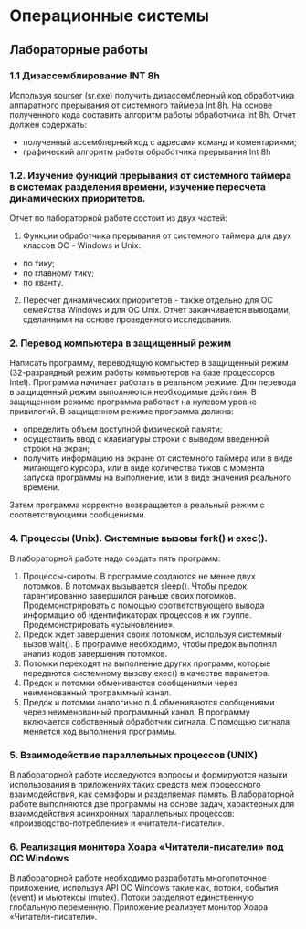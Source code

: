 # Операционные системы

## Лабораторные работы

### 1.1 Дизассемблирование INT 8h

Используя sourser (sr.exe) получить дизассемблерный код обработчика аппаратного прерывания от системного таймера Int 8h.
На основе полученного кода составить алгоритм работы обработчика Int 8h.
Отчет должен содержать:
* полученный ассемблерный код с адресами команд и коментариями;
* графический алгоритм работы обработчика прерывания Int 8h

### 1.2. Изучение функций прерывания от системного таймера в системах разделения времени, изучение пересчета динамических приоритетов. 

Отчет по лабораторной работе состоит из двух частей:
1.	Функции обработчика прерывания от системного таймера для двух классов ОС - Windows и Unix:
- по тику;
- по главному тику;
- по кванту.
      
2.	Пересчет динамических приоритетов - также отдельно для ОС семейства Windows и для ОС Unix.
Отчет заканчивается выводами, сделанными на основе проведенного исследования.

### 2. Перевод компьютера в защищенный режим

Написать программу, переводящую компьютер в защищенный режим (32-разраядный режим работы компьютеров на базе процессоров Intel). Программа начинает работать в реальном режиме. Для перевода в защищенный режим выполняются необходимые действия. В защищенном режиме программа работает на нулевом уровне привилегий.
В защищенном режиме программа должна: 
* определить объем доступной физической памяти; 
* осуществить ввод с клавиатуры строки с выводом введенной строки на экран;
* получить информацию на экране от системного таймера или в виде мигающего курсора, или в виде количества тиков с момента запуска программы на выполнение, или в виде значения реального времени.

Затем программа корректно возвращается в реальный режим с соответствующими сообщениями.

### 4. Процессы (Unix). Системные вызовы fork() и exec().
В лабораторной работе надо создать пять программ:
1.	Процессы-сироты. В программе создаются не менее двух потомков. В потомках вызывается sleep(). Чтобы предок гарантированно завершился раньше своих потомков. Продемонстрировать с помощью соответствующего вывода информацию об идентификаторах процессов и их группе. Продемонстрировать «усыновление». 
2.	Предок ждет завершения своих потомком, используя системный вызов wait(). В программе необходимо, чтобы предок выполнял анализ кодов завершения потомков.
3.	Потомки переходят на выполнение других программ, которые передаются системному вызову exec() в качестве параметра.
4.	Предок и потомки обмениваются сообщениями через неименованный программный канал. 
5.	Предок и потомки аналогично п.4 обмениваются сообщениями через неименованный программный канал. В программу включается собственный обработчик сигнала. С помощью сигнала меняется ход выполнения программы. 

### 5. Взаимодействие параллельных процессов (UNIX)

В лабораторной работе исследуются вопросы и формируются навыки использования в приложениях таких средств меж процессного взаимодействия, как семафоры и разделяемая память. В лабораторной работе выполняются две программы на основе задач, характерных для взаимодействия асинхронных параллельных процессов: «производство-потребление» и «читатели-писатели».

### 6. Реализация монитора Хоара «Читатели-писатели» под ОС Windows
В лабораторной работе необходимо разработать многопоточное приложение, используя API ОС Windows такие как, потоки, события (event) и мьютексы (mutex). Потоки разделяют единственную глобальную переменную. Приложение реализует монитор Хоара «Читатели-писатели».
